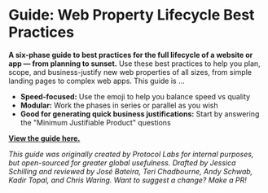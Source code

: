 # Guide: Web Property Lifecycle Best Practices
**A six-phase guide to best practices for the full lifecycle of a website or app — from planning to sunset.** Use these best practices to help you plan, scope, and business-justify new web properties of all sizes, from simple landing pages to complex web apps. This guide is ...
- **Speed-focused:** Use the emoji to help you balance speed vs quality
- **Modular:** Work the phases in series or parallel as you wish
- **Good for generating quick business justifications:** Start by answering the "Minimum Justifiable Product" questions

[**View the guide here.**](https://jessicaschilling.github.io/web-property-lifecycle-best-practices/)

_This guide was originally created by Protocol Labs for internal purposes, but open-sourced for greater global usefulness. Drafted by Jessica Schilling and reviewed by José Bateira, Teri Chadbourne, Andy Schwab, Kadir Topal, and Chris Waring. Want to suggest a change? Make a PR!_
